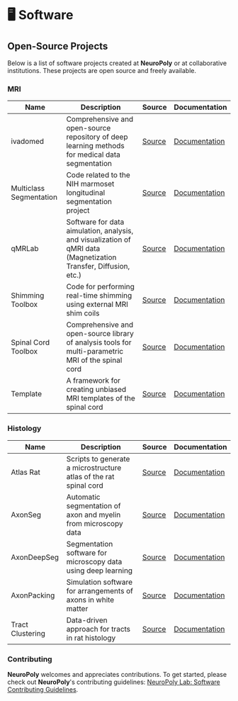 # 🖥  Software

## Open-Source Projects

Below is a list of software projects created at **NeuroPoly** or at collaborative institutions. These projects are open source and freely available.

### MRI

| Name                    | Description                                                                                                      | Source                                                                                                                                     | Documentation                                                                                                                                                               |
| ----------------------- | ---------------------------------------------------------------------------------------------------------------- | -------------------------------------------------------------------------------------------------------------------------------------------|---------------------------------------------------------------------------------------------------------------------------------------------------------------------------- |
| ivadomed                | Comprehensive and open-source repository of deep learning methods for medical data segmentation                  | [<i class="fab fa-github" title="Source" aria-hidden="true"></i><span>Source</span>](https://github.com/ivadomed/ivadomed)                 | [<i class="fa fa-book" title="Documentation" aria-hidden="true"></i><span>Documentation</span>](https://ivadomed.org/en/latest/)                                            |
| Multiclass Segmentation | Code related to the NIH marmoset longitudinal segmentation project                                               | [<i class="fab fa-github" title="Source" aria-hidden="true"></i><span>Source</span>](https://github.com/neuropoly/multiclass-segmentation) | [<i class="fa fa-book" title="Documentation" aria-hidden="true"></i><span>Documentation</span>](https://github.com/neuropoly/multiclass-segmentation/blob/master/README.md) |
| qMRLab                  | Software for data aimulation, analysis, and visualization of qMRI data (Magnetization Transfer, Diffusion, etc.) | [<i class="fab fa-github" title="Source" aria-hidden="true"></i><span>Source</span>](https://github.com/qMRLab/qMRLab)                     | [<i class="fa fa-book" title="Documentation" aria-hidden="true"></i><span>Documentation</span>](https://qmrlab.readthedocs.io/en/master/)                                   |
| Shimming Toolbox        | Code for performing real-time shimming using external MRI shim coils                                             | [<i class="fab fa-github" title="Source" aria-hidden="true"></i><span>Source</span>](https://github.com/shimming-toolbox)                  | [<i class="fa fa-book" title="Documentation" aria-hidden="true"></i><span>Documentation</span>](https://shimming-toolbox.org/en/latest/)                                    |
| Spinal Cord Toolbox     | Comprehensive and open-source library of analysis tools for multi-parametric MRI of the spinal cord              | [<i class="fab fa-github" title="Source" aria-hidden="true"></i><span>Source</span>](https://github.com/neuropoly/spinalcordtoolbox)       | [<i class="fa fa-book" title="Documentation" aria-hidden="true"></i><span>Documentation</span>](https://spinalcordtoolbox.com/en/latest/)                                   |
| Template                | A framework for creating unbiased MRI templates of the spinal cord                                               | [<i class="fab fa-github" title="Source" aria-hidden="true"></i><span>Source</span>](https://github.com/neuropoly/template)                | [<i class="fa fa-book" title="Documentation" aria-hidden="true"></i><span>Documentation</span>](https://github.com/neuropoly/template/blob/master/README.md)                |

### Histology

| Name             | Description                                                       | Source                                                                                                                              | Documentation                                                                                                                                                                         |
| ---------------- | ----------------------------------------------------------------- | ------------------------------------------------------------------------------------------------------------------------------------| ------------------------------------------------------------------------------------------------------------------------------------------------------------------------------------- |
| Atlas Rat        | Scripts to generate a microstructure atlas of the rat spinal cord | [<i class="fab fa-github" title="Source" aria-hidden="true"></i><span>Source</span>](https://github.com/neuropoly/atlas-rat)        | [<i class="fa fa-book" title="Documentation" aria-hidden="true"></i><span>Documentation</span>](https://github.com/neuropoly/atlas-rat/blob/master/README.md\|Documentation)          |
| AxonSeg          | Automatic segmentation of axon and myelin from microscopy data    | [<i class="fab fa-github" title="Source" aria-hidden="true"></i><span>Source</span>](https://github.com/neuropoly/axonseg)          | [<i class="fa fa-book" title="Documentation" aria-hidden="true"></i><span>Documentation</span>](https://github.com/neuropoly/axonseg/blob/master/README.md)                           |
| AxonDeepSeg      | Segmentation software for microscopy data using deep learning     | [<i class="fab fa-github" title="Source" aria-hidden="true"></i><span>Source</span>](https://github.com/neuropoly/axondeepseg)      | [<i class="fa fa-book" title="Documentation" aria-hidden="true"></i><span>Documentation</span>](https://axondeepseg.readthedocs.io/en/latest/)                                        |
| AxonPacking      | Simulation software for arrangements of axons in white matter     | [<i class="fab fa-github" title="Source" aria-hidden="true"></i><span>Source</span>](https://github.com/neuropoly/axonpacking)      | [<i class="fa fa-book" title="Documentation" aria-hidden="true"></i><span>Documentation</span>](https://github.com/neuropoly/axonpacking/blob/master/README.md)                       |
| Tract Clustering | Data-driven approach for tracts in rat histology                  | [<i class="fab fa-github" title="Source" aria-hidden="true"></i><span>Source</span>](https://github.com/neuropoly/tract-clustering) | [<i class="fa fa-book" title="Documentation" aria-hidden="true"></i><span>Documentation</span>](https://github.com/neuropoly/tract-clustering/blob/master/README.md)                  |

### Contributing

**NeuroPoly** welcomes and appreciates contributions. To get started, please check out **NeuroPoly**'s contributing guidelines: [NeuroPoly Lab: Software Contributing Guidelines](https://neuropoly.gitbook.io/neuropoly-lab/software-development/contributing).

